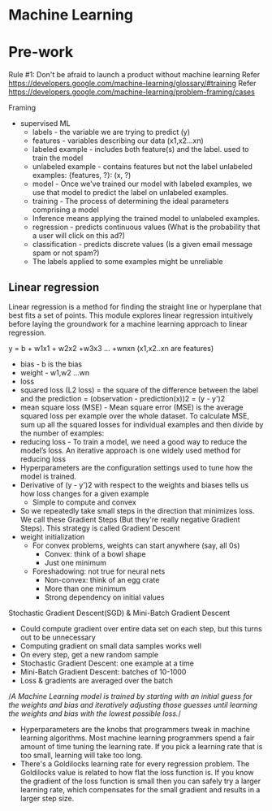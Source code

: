 # Machine Learning
# Pre-work

Rule #1: Don't be afraid to launch a product without machine learning
Refer https://developers.google.com/machine-learning/glossary/#training
Refer https://developers.google.com/machine-learning/problem-framing/cases

Framing
- supervised ML
  - labels - the variable we are trying to predict (y)
  - features - variables describing our data (x1,x2...xn)
  - labeled example - includes both feature(s) and the label. used to train the model
  - unlabeled example - contains features but not the label
    unlabeled examples: {features, ?}: (x, ?)
  - model - Once we've trained our model with labeled examples, we use that model to predict the label on unlabeled examples.
  - training - The process of determining the ideal parameters comprising a model
  - Inference means applying the trained model to unlabeled examples. 
  - regression - predicts continuous values (What is the probability that a user will click on this ad?)
  - classification - predicts discrete values (Is a given email message spam or not spam?)
  - The labels applied to some examples might be unreliable

## Linear regression
Linear regression is a method for finding the straight line or hyperplane that best fits a set of points. 
This module explores linear regression intuitively before laying the groundwork for a machine learning approach to linear regression.

y = b + w1x1 + w2x2 +w3x3 ... +wnxn (x1,x2..xn are features)

- bias - b is the bias
- weight - w1,w2 ...wn
- loss
- squared loss (L2 loss) = the square of the difference between the label and the prediction  = (observation - prediction(x))2
  = (y - y')2
- mean square loss (MSE) - Mean square error (MSE) is the average squared loss per example over the whole dataset. To calculate MSE, sum up all the squared losses for individual examples and then divide by the number of examples:
- reducing loss - To train a model, we need a good way to reduce the model’s loss. An iterative approach is one widely used method for reducing loss
- Hyperparameters are the configuration settings used to tune how the model is trained.
- Derivative of (y - y')2 with respect to the weights and biases tells us how loss changes for a given example
  - Simple to compute and convex
- So we repeatedly take small steps in the direction that minimizes loss. We call these Gradient Steps (But they're really negative Gradient Steps). This strategy is called Gradient Descent
- weight initialization
  - For convex problems, weights can start anywhere (say, all 0s)
    - Convex: think of a bowl shape
    - Just one minimum
  - Foreshadowing: not true for neural nets
    - Non-convex: think of an egg crate
    - More than one minimum
    - Strong dependency on initial values

Stochastic Gradient Descent(SGD) & Mini-Batch Gradient Descent
- Could compute gradient over entire data set on each step, but this turns out to be unnecessary
- Computing gradient on small data samples works well
- On every step, get a new random sample
- Stochastic Gradient Descent: one example at a time
- Mini-Batch Gradient Descent: batches of 10-1000
- Loss & gradients are averaged over the batch

/*A Machine Learning model is trained by starting with an initial guess for the weights and bias and iteratively adjusting those guesses until learning the weights and bias with the lowest possible loss.*/

- Hyperparameters are the knobs that programmers tweak in machine learning algorithms. Most machine learning programmers spend a fair amount of time tuning the learning rate. If you pick a learning rate that is too small, learning will take too long.
- There's a Goldilocks learning rate for every regression problem. The Goldilocks value is related to how flat the loss function is. If you know the gradient of the loss function is small then you can safely try a larger learning rate, which compensates for the small gradient and results in a larger step size.



